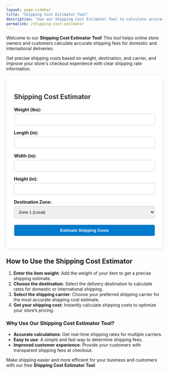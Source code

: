 ```yaml
---
layout: page-sidebar
title: "Shipping Cost Estimator Tool"
description: "Use our Shipping Cost Estimator Tool to calculate accurate shipping fees for your eCommerce store. Estimate domestic and international shipping costs easily based on weight, destination, and carrier."
permalink: /shipping-cost-estimator
--- 
```


Welcome to our **Shipping Cost Estimator Tool**! This tool helps online store owners and customers calculate accurate shipping fees for domestic and international deliveries. 

Get precise shipping costs based on weight, destination, and carrier, and improve your store's checkout experience with clear shipping rate information.


  <div class="container-cost-estimator">
    <h2>Shipping Cost Estimator</h2>
    <form id="shippingForm">
      <label for="weight">Weight (lbs):</label>
      <input type="number" id="weight" step="0.1" required>
      <label for="length">Length (in):</label>
      <input type="number" id="length" step="0.1" required>
      <label for="width">Width (in):</label>
      <input type="number" id="width" step="0.1" required>
      <label for="height">Height (in):</label>
      <input type="number" id="height" step="0.1" required>
      <label for="zone">Destination Zone:</label>
      <select id="zone" required>
        <option value="1">Zone 1 (Local)</option>
        <option value="2">Zone 2 (Regional)</option>
        <option value="3">Zone 3 (National)</option>
      </select>
      <button type="submit">Estimate Shipping Costs</button>
    </form>
    <div class="results" id="results" style="display:none;">
      <h4>Estimated Costs:</h4>
      <div class="carrier" id="ups"></div>
      <div class="carrier" id="usps"></div>
      <div class="carrier" id="fedex"></div>
    </div>
  </div>


  ## How to Use the Shipping Cost Estimator

1. **Enter the item weight**: Add the weight of your item to get a precise shipping estimate.
2. **Choose the destination**: Select the delivery destination to calculate rates for domestic or international shipping.
3. **Select the shipping carrier**: Choose your preferred shipping carrier for the most accurate shipping cost estimate.
4. **Get your shipping cost**: Instantly calculate shipping costs to optimize your store’s pricing.

### Why Use Our Shipping Cost Estimator Tool?

- **Accurate calculations**: Get real-time shipping rates for multiple carriers.
- **Easy to use**: A simple and fast way to determine shipping fees.
- **Improved customer experience**: Provide your customers with transparent shipping fees at checkout.

Make shipping easier and more efficient for your business and customers with our free **Shipping Cost Estimator Tool**.


  <script>
    const form = document.getElementById('shippingForm');
    const resultsDiv = document.getElementById('results');

    form.addEventListener('submit', function(e) {
      e.preventDefault();

      const weight = parseFloat(document.getElementById('weight').value);
      const length = parseFloat(document.getElementById('length').value);
      const width = parseFloat(document.getElementById('width').value);
      const height = parseFloat(document.getElementById('height').value);
      const zone = parseInt(document.getElementById('zone').value);

      const volume = length * width * height / 139; // Dimensional weight factor

      const billableWeight = Math.max(weight, volume);

      // Sample rate formulas (static for demo)
      const baseRates = {
        ups: 6.50,
        usps: 5.00,
        fedex: 6.00
      };

      const zoneMultiplier = {
        1: 1,
        2: 1.25,
        3: 1.5
      };

      const costUPS = (baseRates.ups + billableWeight * 0.75) * zoneMultiplier[zone];
      const costUSPS = (baseRates.usps + billableWeight * 0.6) * zoneMultiplier[zone];
      const costFedEx = (baseRates.fedex + billableWeight * 0.7) * zoneMultiplier[zone];

      document.getElementById('ups').innerText = `UPS: $${costUPS.toFixed(2)}`;
      document.getElementById('usps').innerText = `USPS: $${costUSPS.toFixed(2)}`;
      document.getElementById('fedex').innerText = `FedEx: $${costFedEx.toFixed(2)}`;
      
      resultsDiv.style.display = 'block';
    });
  </script>



  <style>
    .container-cost-estimator {
      max-width: 600px;
      background: #fff;
      padding: 25px;
      margin: auto;
      border-radius: 10px;
      box-shadow: 0 2px 8px rgba(0,0,0,0.1);
    }
    .container-cost-estimator h2 {
      margin-bottom: 20px;
      font-size: 1.5em;
      color: #333;
    }
    .container-cost-estimator label {
      display: block;
      margin-top: 15px;
      font-weight: bold;
    }
    .container-cost-estimator input, .container-cost-estimator select, .container-cost-estimator button {
      width: 100%;
      padding: 10px;
      margin-top: 5px;
      border: 1px solid #ccc;
      border-radius: 5px;
    }
    .container-cost-estimator button {
      background: #007acc;
      color: #fff;
      font-weight: bold;
      cursor: pointer;
      margin-top: 20px;
    }
    .container-cost-estimator .results {
      margin-top: 25px;
    }
    .container-cost-estimator .results h4 {
      margin-bottom: 10px;
    }
    .container-cost-estimator .carrier {
      margin-bottom: 10px;
    }
  </style>

